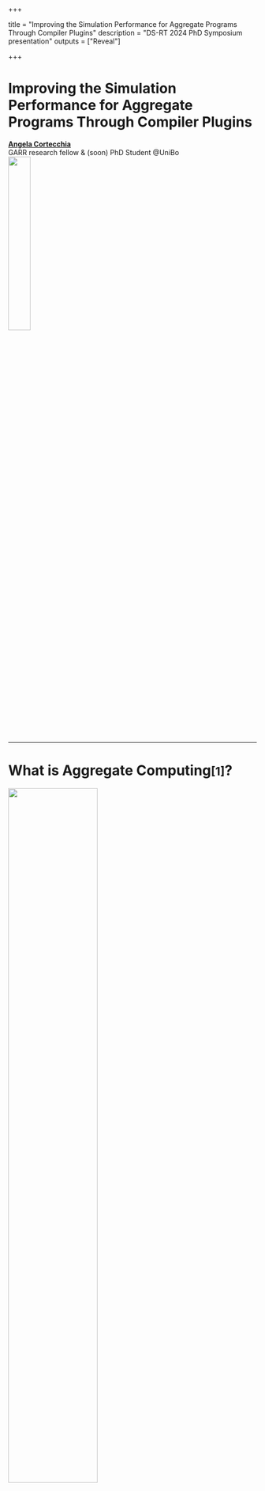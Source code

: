 +++

title = "Improving the Simulation Performance for Aggregate Programs Through Compiler Plugins"
description = "DS-RT 2024 PhD Symposium presentation"
outputs = ["Reveal"]

+++

# Improving the Simulation Performance for <span class="fragment custom red" data-fragment-index="0">Aggregate Programs</span> Through Compiler Plugins

<p class="fragment fade-out" data-fragment-index="0">
<a href="mailto:angela.cortecchia@unibo.it"><b>Angela Cortecchia</b></a></br>
GARR research fellow & (soon) PhD Student @UniBo</br>

<img src="example-background.svg" style="width: 30%"/>
</p>

---

# What is Aggregate Computing<small>[1]</small>?

<img src="./images/acDevices.svg" width=60%>


A macro-programming approach that defines the **collective behavior** of a heterogeneous set of devices in a **self-organizing system**.
<!-- Based on the **Field Calculus**<small>[2]</small>, operates by manipulating distributed data structures called *fields*. -->

Devices self-organize exchanging messages, abstracting from the communication approach thanks to **alignment**.

Based on the **Field Calculus**<small>[2]</small>, operates by manipulating distributed data structures called *fields*.

<div>
<small style="text-align: left">
[1] Beal, J., Pianini, D., Viroli, M. "Aggregate Programming for the Internet of Things." 2015.</br>
[2] Audrito, G., Viroli, M., Damiani, F., Pianini, D., Beal, J. "A Higher-Order Calculus of Computational Fields." 2019.
</small>
</div>

---

# Alignment<small>[3]</small>

<img src="./images/alignment.svg" width="70%"/>

Devices within the system that execute the same part of the Abstract Syntax Tree are **aligned** and capable of communication.

<div>
<small style="text-align: left;">
[3] G. Audrito, M. Viroli, F. Damiani, D. Pianini and J. Beal, “A Higher-Order Calculus of Computational Fields”
</small>
</div>

---

# Improving the **Simulation Performance** for Aggregate Programs Through Compiler Plugins

---

# Simulating _Aggregate Computing_ systems

{{% multicol %}}

{{% col class="col-md-8" %}}
Simulations are part of the **development cycle**.

{{< frag c="**Scalability limitation**: </br>challenges in scaling simulations to thousands or more devices simultaneously." >}}

{{< frag c="Performance is paramount." >}}
{{% /col %}}

{{% col %}}
![simulation](images/simulation.webp)
{{% /col %}}

{{% /multicol %}}



---

# Low level language: _FCPP_ <small>[4]</small>

{{% multicol %}}

{{% col class="text-start" %}}
Made for low-consumption devices.
Expected to be fast in simulations.

<div class="fragment">
<em>FCPP limitations</em>: 
<ul>
  <li><strong>Non-friendly</strong> language;</li>
  <li>Aggregate <strong>base-mechanism not hidden</strong>.</li>
</ul>
</div>
{{% /col %}}
{{% col %}}

For example

![fcpp](images/fcpp.svg)
<!-- ```cpp
//manual alignment
field<double> f = nbr(CALL, 4.2);
int n = nbr(CALL, 0, [&](field<int> a){
    return min_hood(CALL, a)
});
``` -->
{{% /col %}}

{{% /multicol %}}

<div>
<small style="text-align: left;">
[4] G. Audrito, and G. Torta, "FCPP to aggregate them all."
</small>
</div>

---

# Alternatives?

{{< frag c="## Build a custom language!" >}}

<!-- - Create a new language: **external DSL** -->
<!-- or -->
<!-- - **Hide** the **alignment** at runtime with **internal DSL** -->

---

# Domain Specific Language (DSL)

{{% multicol %}}

{{% col  %}}
## External DSL

<ul class="fragment">
  <li>Self-contained language with <strong>custom syntax and semantics</strong>;</li>
  <li>Can be tailored to <strong>specific performance</strong> or <strong>scalability requirements</strong>;</li>
  <li><strong>Harder to integrate</strong> with existing systems (needs custom tooling);</li>
  <li><strong>Tougher</strong> learning curve.</li>
</ul>
{{% /col %}}

{{% col class="col-md-1"%}}
### or
{{% /col %}}

{{% col %}}
## Internal DSL

<ul class="fragment">
  <li>Built on top of a <strong>host language</strong>;</li>
  <li>Takes <strong>advantage</strong> of its <strong>features</strong>, <strong>tools</strong>, and <strong>ecosystem</strong>.</li>
  <li><strong>Reduced</strong> learning curve.</li>
  <li><strong>Performances</strong> tied to the <strong>host language</strong>.</li>
</ul>
{{% /col %}}

{{% /multicol %}}

---

# External DSL: _Protelis_ <small>[5]</small>

Java-like **standalone language**.

Hides main aggregate computing mechanisms, such as alignment.

<div class="fragment">
<em>But</em>
<!-- - being a standalone language, its interpreter and compiler are not ma -->
<b>slower in complex programs</b>, due to its compiler.
</div>

{{< frag c="This limit can be overcome by leveraging on an **internal DSL**." >}}<br><br>

<div>
<small style="text-align: left;">
[5] D. Pianini, M. Viroli, and J. Beal, “Protelis: practical aggregate programming”
</small>
</div>

---

# Internal DSL: _ScaFi_ <small>[6]</small>

{{% multicol %}}

{{% col class="text-start" %}}

Scala-based internal DSL.

Alignment **hidden at runtime** doing stack investigation.

<div class="fragment">
<em>ScaFi limitations</em>:
<ul>
  <li>base aggregate operations must be done inside specific contexts;</li>
  <!-- <li>still some limitations at alignment and language-level;</li> -->
  <li>not very performant, due to runtime alignment via stack inspection.</li>
</ul>
</div>
{{% /col %}}

{{% col %}}

For example 

![scafi](images/scafi.svg)
{{% /col %}}


{{% /multicol %}}


<div>
<small style="text-align: left;">
[6] R. Casadei, M. Viroli, G. Aguzzi, and D. Pianini, “Scafi: A scala DSL and toolkit for aggregate programming”
</small>
</div>

---

# Improving the Simulation Performance for Aggregate Programs Through **Compiler Plugins**

<img src="images/SOTAtable.png"/>

---

# Idea: use a _Compiler Plugin_

Annotates the aggregate program on a stack at **compile time**.

Devices with the **same annotations in the stack** are "aligned" and can communicate.

<div class="fragment">
<em>Pros</em>:<br>
<ul>
  <li>Expressivity untouched;</li>
  <li>No overhead of the classic approaches.</li>
</ul>
<div>

---

# Meet **Collektive**

{{% multicol %}}

{{% col %}}
<img src="images/collektive-logo.svg" width="60%">
{{% /col %}}

{{% col class="col-md-8 text-start" %}}
- Internal DSL in Kotlin Multiplatform;
- **Alignment** made automatically **behind the scene** through compiler plugin.
- **Linked to** the general purpose **_Alchemist_** <small>[7]</small> **simulator**, which can execute also _Protelis_ and _ScaFi_ programs.

First implementation of the prototype DSL used to develop experiments related to the morphogenesis of plants<small>[8]</small>.

{{% /col %}}

{{% /multicol %}}

<div>
<small style="text-align: left">
[7] D. Pianini, S. Montagna, and M. Viroli, “Chemical-oriented simulation of computational systems with ALCHEMIST”;</br>
[8] A. Cortecchia, D. Pianini, G. Ciatto, and R. Casadei, "An Aggregate Vascular Morphogenesis Controller for Engingeered Self-Organising Spatial Structures".
</div>
</small>

---

# **Improving** the Simulation **Performance** for Aggregate Programs Through Compiler Plugins

---

{{% multicol %}}

{{% col %}}
## Reference scenario

_Channel with obstacles_ <small>[8]</small>:</br>
an algorithm to build a **redundant channel between two points** in a meshed network,
avoiding obstacles and adapting to topology changes.

<iframe class="fragment" width="70%" height=70%" loading="eager" autoplay="true" src="images/channel.mp4" ></iframe>

<!-- <img src="images/channelWithObstacles.png" width="70%"/> -->
<!--  -->
{{% /col %}}

{{% col %}}
<div class="fragment">
<h2>Results</h2>
<ul>
  <li>External DSLs (<em>Protelis</em>) has performance disadvantages in complex programs, respect to internal DSLs (<em>Collektive</em> & <em>ScaFi</em>);</li>
  <li><strong>Compiler plugin optimizes performance</strong> between internal DSLs, thanks to the management of the alignment.</li>
</ul>
<img src="images/channel.svg" width="72%"/>
</div>

<!-- <div class="r-stack">
  <img
    class="fragment current-visible fade-out"
    data-fragment-index="0"
    src="images/channelWithObstacles.png"
  />
  <img
    class="fragment"
    data-fragment-index="1"
    src="images/channel.svg"    
  />
</div> -->
{{% /col %}}

{{% /multicol %}}

<div>
<small style="text-align: left"><br><br>
[8] R. Casadei, G. Fortino, D. Pianini, A. Placuzzi, C. Savaglio, and M. Viroli, “A methodology and simulation-based toolchain for estimating deployment performance of smart collective services at the edge"
</small>
</div>

---

# Conclusion

{{% multicol %}}

{{% col class="col-md-8" %}}
This work demonstrates that the **technology used within a tool affects program execution time**.

<div class="fragment">
<h3>Future works</h3>

<ul>
  <li><strong>Further enhancing</strong> for efficient and faster execution across various platforms;</li>
  <li>Create a <strong>standard library</strong> of aggregate building blocks;</li>
  <li>Exploit the tool to the concept of "<strong>collective operating systems</strong>".</li>
</ul>
</div>

{{% /col %}}

{{% col %}}
![qr code to collective repo](images/qr.svg)
<div style="text-align: center;">
<p><i class="fab fa-github mr-3" style="color: #095aa6;"></i> <a href="https://github.com/Collektive/collektive">Collektive</a></p>
</div>
{{% /col %}}

{{% /multicol %}}



<!-- [Collektive](https://github.com/Collektive/collektive) -->